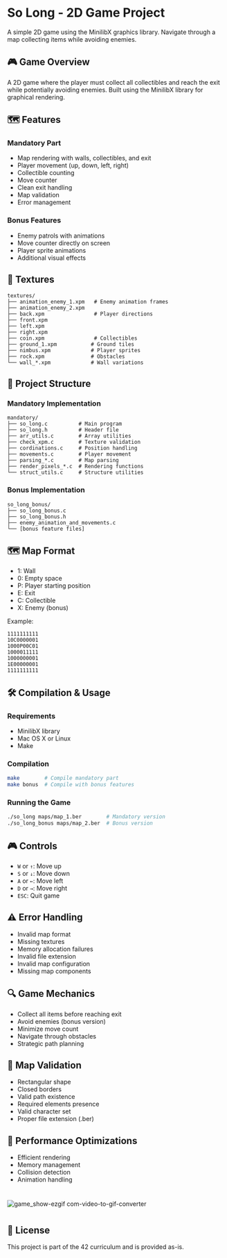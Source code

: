 # So Long - 2D Game Project

A simple 2D game using the MinilibX graphics library. Navigate through a map collecting items while avoiding enemies.

## 🎮 Game Overview

A 2D game where the player must collect all collectibles and reach the exit while potentially avoiding enemies. Built using the MinilibX library for graphical rendering.

## 🗺️ Features

### Mandatory Part
- Map rendering with walls, collectibles, and exit
- Player movement (up, down, left, right)
- Collectible counting
- Move counter
- Clean exit handling
- Map validation
- Error management

### Bonus Features
- Enemy patrols with animations
- Move counter directly on screen
- Player sprite animations
- Additional visual effects

## 🎨 Textures
```
textures/
├── animation_enemy_1.xpm   # Enemy animation frames
├── animation_enemy_2.xpm
├── back.xpm                # Player directions
├── front.xpm
├── left.xpm
├── right.xpm
├── coin.xpm                # Collectibles
├── ground_1.xpm           # Ground tiles
├── nimbus.xpm             # Player sprites
├── rock.xpm               # Obstacles
└── wall_*.xpm             # Wall variations
```

## 📁 Project Structure

### Mandatory Implementation
```
mandatory/
├── so_long.c          # Main program
├── so_long.h          # Header file
├── arr_utils.c        # Array utilities
├── check_xpm.c        # Texture validation
├── cordinations.c     # Position handling
├── movements.c        # Player movement
├── parsing_*.c        # Map parsing
├── render_pixels_*.c  # Rendering functions
└── struct_utils.c     # Structure utilities
```

### Bonus Implementation
```
so_long_bonus/
├── so_long_bonus.c
├── so_long_bonus.h
├── enemy_animation_and_movements.c
└── [bonus feature files]
```

## 🗺️ Map Format
- 1: Wall
- 0: Empty space
- P: Player starting position
- E: Exit
- C: Collectible
- X: Enemy (bonus)

Example:
```
1111111111
10C0000001
1000P00C01
1000011111
1000000001
1E00000001
1111111111
```

## 🛠️ Compilation & Usage

### Requirements
- MinilibX library
- Mac OS X or Linux
- Make

### Compilation
```bash
make        # Compile mandatory part
make bonus  # Compile with bonus features
```

### Running the Game
```bash
./so_long maps/map_1.ber        # Mandatory version
./so_long_bonus maps/map_2.ber  # Bonus version
```

## 🎮 Controls
- `W` or `↑`: Move up
- `S` or `↓`: Move down
- `A` or `←`: Move left
- `D` or `→`: Move right
- `ESC`: Quit game

## ⚠️ Error Handling
- Invalid map format
- Missing textures
- Memory allocation failures
- Invalid file extension
- Invalid map configuration
- Missing map components

## 🔍 Game Mechanics
- Collect all items before reaching exit
- Avoid enemies (bonus version)
- Minimize move count
- Navigate through obstacles
- Strategic path planning

## 🧪 Map Validation
- Rectangular shape
- Closed borders
- Valid path existence
- Required elements presence
- Valid character set
- Proper file extension (.ber)

## 🎯 Performance Optimizations
- Efficient rendering
- Memory management
- Collision detection
- Animation handling

#

![game_show-ezgif com-video-to-gif-converter](https://github.com/user-attachments/assets/30ee3b00-f7cb-4eda-b268-4f49dc32412f)
#



## 📜 License

This project is part of the 42 curriculum and is provided as-is.
